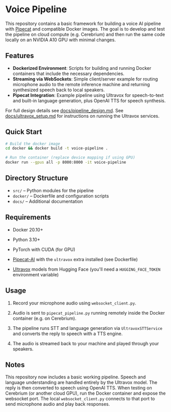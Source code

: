 # Voice Pipeline


This repository contains a basic framework for building a voice AI pipeline with
[Pipecat](https://github.com/spidercat/piepecat) and compatible Docker images.
The goal is to develop and test the pipeline on cloud compute (e.g. Cerebrium)
and then run the same code locally on an NVIDIA A10 GPU with minimal changes.


## Features

- **Dockerized Environment**: Scripts for building and running Docker containers that include the necessary dependencies.
- **Streaming via WebSockets**: Simple client/server example for routing microphone audio to the remote inference machine and returning synthesized speech back to local speakers.
- **Pipecat Integration**: Example pipeline using Ultravox for speech-to-text
  and built-in language generation, plus OpenAI TTS for speech synthesis.

For full design details see [docs/pipeline_design.md](docs/pipeline_design.md).
See [docs/ultravox_setup.md](docs/ultravox_setup.md) for instructions on running
the Ultravox services.


## Quick Start

```bash
# Build the docker image
cd docker && docker build -t voice-pipeline .

# Run the container (replace device mapping if using GPU)
docker run --gpus all -p 8000:8000 -it voice-pipeline
```

## Directory Structure

- `src/` – Python modules for the pipeline
- `docker/` – Dockerfile and configuration scripts
- `docs/` – Additional documentation

## Requirements

- Docker 20.10+
- Python 3.10+
- PyTorch with CUDA (for GPU)

- [Pipecat-AI](https://pypi.org/project/pipecat-ai/) with the `ultravox` extra
  installed (see Dockerfile)
- [Ultravox](https://github.com/rhasspy/ultravox) models from Hugging Face
  (you'll need a `HUGGING_FACE_TOKEN` environment variable)


## Usage

1. Record your microphone audio using `websocket_client.py`.

2. Audio is sent to `pipecat_pipeline.py` running remotely inside the Docker
   container (e.g. on Cerebrium).
3. The pipeline runs STT and language generation via `UltravoxSTTService`
   and converts the reply to speech with a TTS engine.

4. The audio is streamed back to your machine and played through your speakers.

## Notes


This repository now includes a basic working pipeline. Speech and language
understanding are handled entirely by the Ultravox model. The reply is then
converted to speech using OpenAI TTS. When testing on Cerebrium (or another
cloud GPU), run the Docker container and expose the websocket port. The local
`websocket_client.py` connects to that port to send microphone audio and play
back responses.

